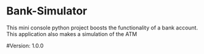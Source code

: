 # Bank-Simulator
This mini console python project boosts the functionality of a bank account. This application also makes a simulation of the ATM

#Version: 1.0.0